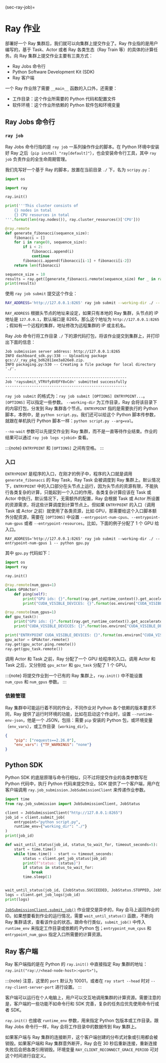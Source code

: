 (sec-ray-job)=
# Ray 作业

部署好一个 Ray 集群后，我们就可以向集群上提交作业了。Ray 作业指的是用户编写的，基于 Task、Actor 或者 Ray 各类生态（Ray Train 等）的具体的计算任务。向 Ray 集群上提交作业主要有三类方式：

* Ray Jobs 命令行
* Python Software Development Kit (SDK)
* Ray 客户端

一个 Ray 作业除了需要 `__main__` 函数的入口外，还需要：

* 工作目录：这个作业所需要的 Python 代码和配置文件
* 软件环境：这个作业所依赖的 Python 软件包和环境变量

## Ray Jobs 命令行

### `ray job`

Ray Jobs 命令行指的是 `ray job` 一系列操作作业的脚本。在 Python 环境中安装好 Ray 之后（`pip install "ray[default]"`），也会安装命令行工具，其中 `ray job` 负责作业的全生命周期管理。

我们先写好一个基于 Ray 的脚本，放置在当前目录 `./` 下，名为 `scripy.py`：

```python
import os

import ray

ray.init()

print('''This cluster consists of
    {} nodes in total
    {} CPU resources in total
'''.format(len(ray.nodes()), ray.cluster_resources()['CPU']))

@ray.remote
def generate_fibonacci(sequence_size):
    fibonacci = []
    for i in range(0, sequence_size):
        if i < 2:
            fibonacci.append(i)
            continue
        fibonacci.append(fibonacci[i-1] + fibonacci[i-2])
    return len(fibonacci)

sequence_size = 10
results = ray.get([generate_fibonacci.remote(sequence_size) for _ in range(os.cpu_count())])
print(results)
```
使用 `ray job submit` 提交这个作业：

```bash
RAY_ADDRESS='http://127.0.0.1:8265' ray job submit --working-dir ./ -- python script.py
```

`RAY_ADDRESS` 根据头节点的地址来设定，如果只有本地的 Ray 集群，头节点的 IP 地址是 `127.0.0.1`，默认端口是 8265，那么这个地址为 `http://127.0.0.1:8265` ；假如有一个远程的集群，地址修改为远程集群的 IP 或主机名。

Ray Job 命令行将工作目录 `./` 下的源代码打包，将该作业提交到集群上，并打印出下面的信息：

```
Job submission server address: http://127.0.0.1:8265
INFO dashboard_sdk.py:338 -- Uploading package gcs://_ray_pkg_bd62811ee3a826e8.zip.
INFO packaging.py:530 -- Creating a file package for local directory './'.

-------------------------------------------------------
Job 'raysubmit_VTRVfy8VEFY8vCdn' submitted successfully
-------------------------------------------------------
```

`ray job submit` 的格式为：`ray job submit [OPTIONS] ENTRYPOINT...`。 `[OPTIONS]` 可以指定一些参数。 `--working-dir` 为工作目录，Ray 会将该目录下的内容打包，分发到 Ray 集群各个节点。`ENTRYPOINT` 指的是需要执行的 Python 脚本，本例中，是 `python script.py`。我们还可以给这个 Python 脚本传参数，就跟在单机执行 Python 脚本一样：`python script.py --arg=val`。

`--no-wait` 参数可以先提交作业到 Ray 集群，而不是一直等待作业结束。作业的结果可以通过 `ray job logs <jobid>` 查看。

:::{note}
`ENTRYPOINT` 和 `[OPTIONS]` 之间有空格。
:::

### 入口

`ENTRYPOINT` 是程序的入口，在刚才的例子中，程序的入口就是调用 `generate_fibonacci` 的 Ray Task，Ray Task 会被调度到 Ray 集群上。默认情况下，`ENTRYPOINT` 中的入口部分在头节点上运行，因为头节点的资源有限，不能执行各类复杂的计算，只能起到一个入口的作用，各类复杂计算应该在 Task 或 Actor 中执行。默认情况下，无需额外的配置，Ray 会根据 Task 或 Actor 所设置的资源需求，将这些计算调度到计算节点上。但如果 `ENTRYPOINT` 的入口（调用 Task 或 Actor 之前）就使用了各类资源，比如 GPU，那需要给这个入口脚本额外分配资源，需要在 `[OPTIONS]` 中设置 `--entrypoint-num-cpus`、`--entrypoint-num-gpus` 或者 `--entrypoint-resources`。比如，下面的例子分配了 1 个 GPU 给入口。

```
RAY_ADDRESS='http://127.0.0.1:8265' ray job submit --working-dir ./ --entrypoint-num-gpus 1 -- python gpu.py
```

其中 `gpu.py` 代码如下：

```python
import os
import ray

ray.init()

@ray.remote(num_gpus=1)
class GPUActor:
    def ping(self):
        print("GPU ids: {}".format(ray.get_runtime_context().get_accelerator_ids()["GPU"]))
        print("CUDA_VISIBLE_DEVICES: {}".format(os.environ["CUDA_VISIBLE_DEVICES"]))

@ray.remote(num_gpus=1)
def gpu_task():
    print("GPU ids: {}".format(ray.get_runtime_context().get_accelerator_ids()["GPU"]))
    print("CUDA_VISIBLE_DEVICES: {}".format(os.environ["CUDA_VISIBLE_DEVICES"]))

print("ENTRYPOINT CUDA_VISIBLE_DEVICES: {}".format(os.environ["CUDA_VISIBLE_DEVICES"]))
gpu_actor = GPUActor.remote()
ray.get(gpu_actor.ping.remote())
ray.get(gpu_task.remote())
```

调用 Actor 和 Task 之前，Ray 分配了一个 GPU 给程序的入口。调用 Actor 和 Task 之后，又分别给 `gpu_actor` 和 `gpu_task` 分配了 1 个 GPU。

:::{note}
将提交作业到一个已有的 Ray 集群上，`ray.init()` 中不能设置 `num_cpus` 和 `num_gpus` 参数。
:::

### 依赖管理

Ray 集群中可能运行着不同的作业，不同作业对 Python 各个依赖的版本要求不同，Ray 提供了运行时环境的功能，比如在启动这个作业时，设置 `--runtime-env-json`，他是一个 JSON，包括：需要 `pip` 安装的 Python 包，或环境变量（`env_vars`），或工作目录（`working_dir`）。

```json
{
    "pip": ["requests==2.26.0"],
    "env_vars": {"TF_WARNINGS": "none"}
}
```

## Python SDK

Python SDK 的底层原理与命令行相似，只不过将提交作业的各类参数写在 Python 代码中，执行 Python 代码来提交作业。SDK 提供了一个客户端，用户在客户端调用 `ray.job_submission.JobSubmissionClient` 来传递作业参数。

```python
import time
from ray.job_submission import JobSubmissionClient, JobStatus

client = JobSubmissionClient("http://127.0.0.1:8265")
job_id = client.submit_job(
    entrypoint="python script.py",
    runtime_env={"working_dir": "./"}
)
print(job_id)

def wait_until_status(job_id, status_to_wait_for, timeout_seconds=5):
    start = time.time()
    while time.time() - start <= timeout_seconds:
        status = client.get_job_status(job_id)
        print(f"status: {status}")
        if status in status_to_wait_for:
            break
        time.sleep(1)


wait_until_status(job_id, {JobStatus.SUCCEEDED, JobStatus.STOPPED, JobStatus.FAILED})
logs = client.get_job_logs(job_id)
print(logs)
```

[`JobSubmissionClient.submit_job()`](https://docs.ray.io/en/latest/cluster/running-applications/job-submission/doc/ray.job_submission.JobSubmissionClient.submit_job.html) 作业提交是异步的，Ray 会马上返回作业的 ID。如果想要看到作业的运行情况，需要 `wait_until_status()` 函数，不断向 Ray 集群请求，查看该作业的状态。跟命令行类似，`submit_job()` 中传入 `runtime_env` 来指定工作目录或依赖的 Python 包；`entrypoint_num_cpus` 和 `entrypoint_num_gpus` 指定入口所需要的计算资源。

## Ray 客户端

Ray 客户端指的是在 Python 的 `ray.init()` 中直接指定 Ray 集群的地址：`ray.init("ray://<head-node-host>:<port>")`。

:::{note}
注意，这里的 `port` 默认为 10001，或者在 `ray start --head` 时对 `--ray-client-server-port` 进行设置。
:::

客户端可以运行在个人电脑上，用户可以交互地调用集群的计算资源。需要注意的是，客户端的一些功能不如命令行和 SDK 完善，复杂的任务应优先使用命令行或者 SDK。

`ray.init()` 也接收 `runtime_env` 参数，用来指定 Python 包版本或工作目录。跟 Ray Jobs 命令行一样，Ray 会将工作目录中的数据传到 Ray 集群上。

如果客户端与 Ray 集群的连接断开，这个客户端创建的分布式对象或引用都会被销毁。如果客户端和 Ray 集群意外断开，Ray 会在 30 秒后重新连接，重新连接失败后会把各类引用销毁。环境变量 `RAY_CLIENT_RECONNECT_GRACE_PERIOD` 可对这个时间进行自定义。